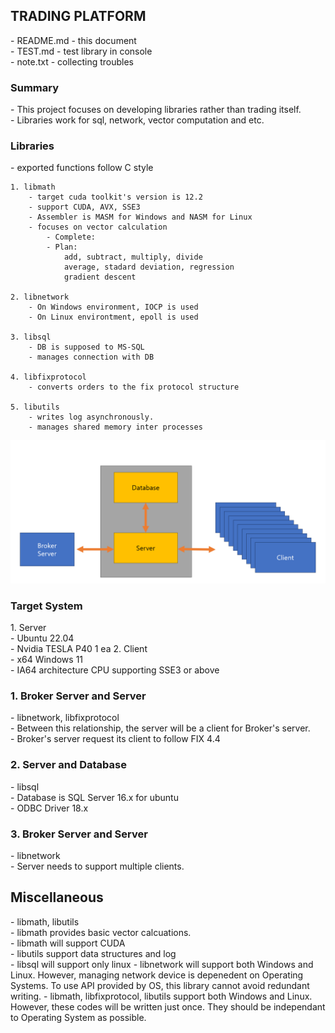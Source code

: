 <h2>TRADING PLATFORM</h2>
    - README.md - this document<br>
    - TEST.md   - test library in console<br>
    - note.txt  - collecting troubles<br>

<h3>Summary</h3>
    - This project focuses on developing libraries rather than trading itself.<br>
    - Libraries work for sql, network, vector computation and etc.<br>

<h3>Libraries</h3>
    - exported functions follow C style<br>

    1. libmath
        - target cuda toolkit's version is 12.2
        - support CUDA, AVX, SSE3
        - Assembler is MASM for Windows and NASM for Linux
        - focuses on vector calculation
            - Complete:
            - Plan:
                add, subtract, multiply, divide
                average, stadard deviation, regression
                gradient descent

    2. libnetwork
        - On Windows environment, IOCP is used
        - On Linux environtment, epoll is used

    3. libsql
        - DB is supposed to MS-SQL
        - manages connection with DB

    4. libfixprotocol
        - converts orders to the fix protocol structure

    5. libutils
        - writes log asynchronously.
        - manages shared memory inter processes


![Architecture](https://github.com/frogkim/pictures/blob/main/trading_platform_00.png)
<h3>Target System</h3>
    1. Server <br>
    - Ubuntu 22.04<br>
    - Nvidia TESLA P40 1 ea
    2. Client <br>
    - x64 Windows 11<br>
    - IA64 architecture CPU supporting SSE3 or above<br>
<h3>1. Broker Server and Server</h3>
    - libnetwork, libfixprotocol<br>
    - Between this relationship, the server will be a client for Broker's server.<br>
    - Broker's server request its client to follow FIX 4.4<br>
<h3>2. Server and Database</h3>
    - libsql<br>
    - Database is SQL Server 16.x for ubuntu<br>
    - ODBC Driver 18.x<br>
<h3>3. Broker Server and Server</h3>
    - libnetwork<br>
    - Server needs to support multiple clients.
    
<h2>Miscellaneous</h2>
    - libmath, libutils<br>
    - libmath provides basic vector calcuations.<br>
    - libmath will support CUDA<br>
    - libutils support data structures and log<br>
    - libsql will support only linux
    - libnetwork will support both Windows and Linux. However, managing network device is depenedent on Operating Systems. To use API provided by OS, this library cannot avoid redundant writing.
    - libmath, libfixprotocol, libutils support both Windows and Linux. However, these codes will be written just once. They should be independant to Operating System as possible.
